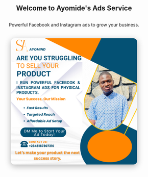 <!DOCTYPE html>
<html lang="en">
<head>
  <meta charset="UTF-8">
  <meta name="viewport" content="width=device-width, initial-scale=1.0">
  <title>Ayomide - Facebook Ads Expert</title>
  <script src="https://cdn.tailwindcss.com"></script>
  <style>
    html { scroll-snap-type: y mandatory; }
    section {
      height: 100vh;
      scroll-snap-align: start;
      padding: 2rem;
      display: flex;
      align-items: center;
      justify-content: center;
      flex-direction: column;
    }
    img.flyer {
      max-width: 90%;
      border-radius: 12px;
      margin-top: 20px;
      box-shadow: 0 5px 20px rgba(0,0,0,0.3);
    }
  </style>
</head>
<body class="overflow-x-hidden">
  <section class="bg-gradient-to-r from-indigo-500 to-pink-500 text-white text-center">
    <h1 class="text-4xl font-bold mb-4">Welcome to Ayomide's Ads Service</h1>
    <p class="text-lg">Powerful Facebook and Instagram ads to grow your business.</p>
    <img src="White%20and%20Blue%20Modern%20Business%20Instagram%20Post%20(2).png" alt="Flyer" class="flyer">
  </section>

  <section class="bg-white text-black text-center">
    <h2 class="text-3xl font-semibold mb-4">About Me</h2>
    <div class="max-w-3xl text-lg">
      <p class="mb-4">Are you looking for a result-driven Facebook Ads Expert? I am Akande Sodiq, with over 2 years of experience in media buying, I am a passionate and motivated market promoter with a keen interest in brand awareness and consumer engagement. My goal is to help businesses connect with their audience through effective promotional strategies. I am eager to apply my skills and continuously learn to drive impactful marketing campaigns.</p>
      <p class="mb-4">As a highly skilled and results-driven market promoter, I specialize in creating compelling brand experiences that captivate audiences and drive engagement. With a strong foundation in strategic marketing, customer interaction, and promotional campaigns, I have successfully helped brands enhance visibility, increase customer loyalty, and achieve measurable sales growth.</p>
      <ul class="text-left list-disc list-inside">
        <li>✅ Brand Activation & Awareness</li>
        <li>✅ Event Management & Product Launches</li>
        <li>✅ Social Media & Digital Promotions</li>
        <li>✅ Customer Engagement & Lead Generation</li>
        <li>✅ Sales Growth Strategies</li>
      </ul>
    </div>
  </section>

  <section class="bg-gray-800 text-white text-center">
    <h2 class="text-3xl font-semibold mb-4">My Services</h2>
    <p class="max-w-xl">I run powerful Facebook & Instagram Ads for physical products. Fast results, targeted reach, and affordable ad setup.</p>
  </section>

  <section class="bg-yellow-400 text-black text-center">
    <h2 class="text-3xl font-semibold mb-4">Contact Me</h2>
    <p class="text-lg">Start your next successful campaign today!</p>
    <p class="font-bold">Phone: +2348167307310</p>
    <p class="font-bold">Email: sodiqakande67@gmail.com</p>
    <form action="https://formsubmit.co/sodiqakande67@gmail.com" method="POST" class="mt-6 flex flex-col items-center w-full max-w-md mx-auto">
      <input type="text" name="name" placeholder="Your Name" required class="mb-2 w-full p-2 rounded">
      <input type="email" name="email" placeholder="Your Email" required class="mb-2 w-full p-2 rounded">
      <textarea name="message" rows="4" placeholder="Your Message" required class="mb-2 w-full p-2 rounded"></textarea>
      <button type="submit" class="bg-black text-white px-4 py-2 rounded">Send Message</button>
    </form>
  </section>
</body>
</html>
